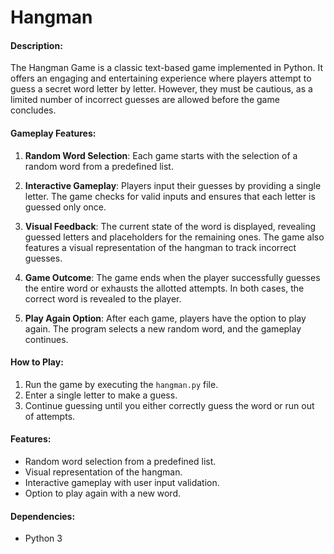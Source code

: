 # Hangman

#### Description:

The Hangman Game is a classic text-based game implemented in Python. It offers an engaging and entertaining experience where players attempt to guess a secret word letter by letter. However, they must be cautious, as a limited number of incorrect guesses are allowed before the game concludes.

#### Gameplay Features:

1. **Random Word Selection**: Each game starts with the selection of a random word from a predefined list.

2. **Interactive Gameplay**: Players input their guesses by providing a single letter. The game checks for valid inputs and ensures that each letter is guessed only once.

3. **Visual Feedback**: The current state of the word is displayed, revealing guessed letters and placeholders for the remaining ones. The game also features a visual representation of the hangman to track incorrect guesses.

4. **Game Outcome**: The game ends when the player successfully guesses the entire word or exhausts the allotted attempts. In both cases, the correct word is revealed to the player.

5. **Play Again Option**: After each game, players have the option to play again. The program selects a new random word, and the gameplay continues.

#### How to Play:

1. Run the game by executing the `hangman.py` file.
2. Enter a single letter to make a guess.
3. Continue guessing until you either correctly guess the word or run out of attempts.

#### Features:

- Random word selection from a predefined list.
- Visual representation of the hangman.
- Interactive gameplay with user input validation.
- Option to play again with a new word.

#### Dependencies:

- Python 3
